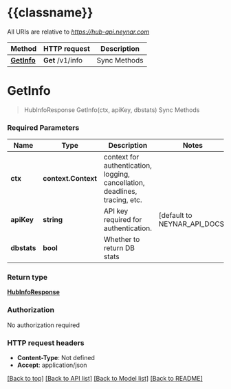 # {{classname}}

All URIs are relative to *https://hub-api.neynar.com*

Method | HTTP request | Description
------------- | ------------- | -------------
[**GetInfo**](InfoApi.md#GetInfo) | **Get** /v1/info | Sync Methods

# **GetInfo**
> HubInfoResponse GetInfo(ctx, apiKey, dbstats)
Sync Methods

### Required Parameters

Name | Type | Description  | Notes
------------- | ------------- | ------------- | -------------
 **ctx** | **context.Context** | context for authentication, logging, cancellation, deadlines, tracing, etc.
  **apiKey** | **string**| API key required for authentication. | [default to NEYNAR_API_DOCS]
  **dbstats** | **bool**| Whether to return DB stats | 

### Return type

[**HubInfoResponse**](HubInfoResponse.md)

### Authorization

No authorization required

### HTTP request headers

 - **Content-Type**: Not defined
 - **Accept**: application/json

[[Back to top]](#) [[Back to API list]](../README.md#documentation-for-api-endpoints) [[Back to Model list]](../README.md#documentation-for-models) [[Back to README]](../README.md)

